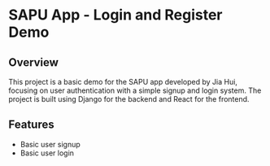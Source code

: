 # SAPU App - Login and Register Demo

## Overview

This project is a basic demo for the SAPU app developed by Jia Hui, focusing on user authentication with a simple signup and login system. The project is built using Django for the backend and React for the frontend.

## Features

- Basic user signup
- Basic user login

